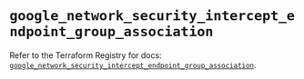 # `google_network_security_intercept_endpoint_group_association`

Refer to the Terraform Registry for docs: [`google_network_security_intercept_endpoint_group_association`](https://registry.terraform.io/providers/hashicorp/google-beta/6.15.0/docs/resources/google_network_security_intercept_endpoint_group_association).
